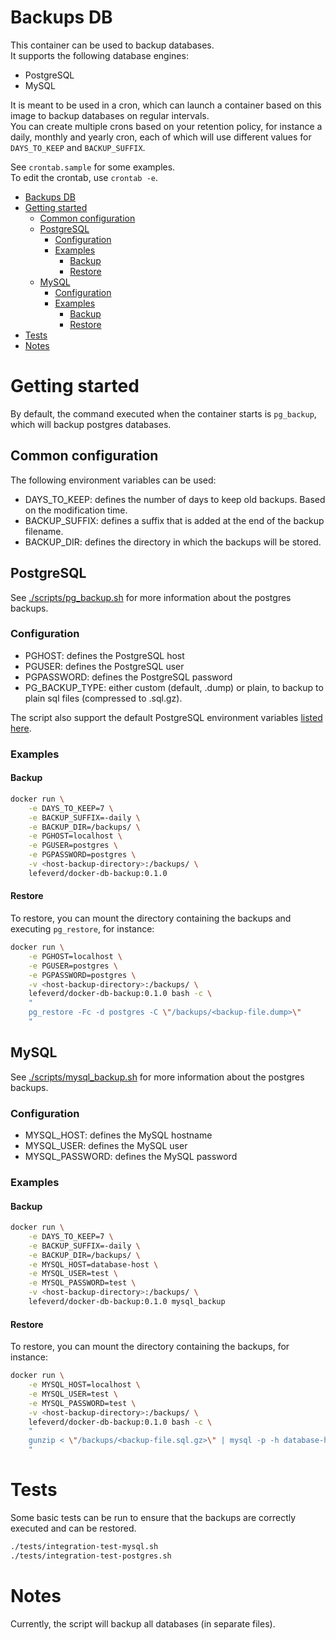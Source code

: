 # Backups DB

This container can be used to backup databases.  
It supports the following database engines:

- PostgreSQL
- MySQL

It is meant to be used in a cron, which can launch a container based on this image to backup
databases on regular intervals.  
You can create multiple crons based on your retention policy, for instance a daily, monthly and yearly cron,
each of which will use different values for `DAYS_TO_KEEP` and `BACKUP_SUFFIX`.

See `crontab.sample` for some examples.  
To edit the crontab, use `crontab -e`.

<!-- TOC -->

- [Backups DB](#backups-db)
- [Getting started](#getting-started)
    - [Common configuration](#common-configuration)
    - [PostgreSQL](#postgresql)
        - [Configuration](#configuration)
        - [Examples](#examples)
            - [Backup](#backup)
            - [Restore](#restore)
    - [MySQL](#mysql)
        - [Configuration](#configuration-1)
        - [Examples](#examples-1)
            - [Backup](#backup-1)
            - [Restore](#restore-1)
- [Tests](#tests)
- [Notes](#notes)

<!-- /TOC -->

# Getting started

By default, the command executed when the container starts is `pg_backup`,
which will backup postgres databases.

## Common configuration

The following environment variables can be used:

- DAYS_TO_KEEP: defines the number of days to keep old backups. Based on the modification time.
- BACKUP_SUFFIX: defines a suffix that is added at the end of the backup filename.
- BACKUP_DIR: defines the directory in which the backups will be stored.

## PostgreSQL

See [./scripts/pg_backup.sh](./scripts/pg_backup.sh) for more information about
the postgres backups.

### Configuration

- PGHOST: defines the PostgreSQL host
- PGUSER: defines the PostgreSQL user
- PGPASSWORD: defines the PostgreSQL password
- PG_BACKUP_TYPE: either custom (default, .dump) or plain, to backup to plain sql files (compressed to .sql.gz).

The script also support the default PostgreSQL environment variables [listed here](https://www.postgresql.org/docs/9.3/static/libpq-envars.html).

### Examples

#### Backup

```bash
docker run \
    -e DAYS_TO_KEEP=7 \
    -e BACKUP_SUFFIX=-daily \
    -e BACKUP_DIR=/backups/ \
    -e PGHOST=localhost \
    -e PGUSER=postgres \
    -e PGPASSWORD=postgres \
    -v <host-backup-directory>:/backups/ \
    lefeverd/docker-db-backup:0.1.0
```

#### Restore

To restore, you can mount the directory containing the backups and executing `pg_restore`, for instance:

```bash
docker run \
    -e PGHOST=localhost \
    -e PGUSER=postgres \
    -e PGPASSWORD=postgres \
    -v <host-backup-directory>:/backups/ \
    lefeverd/docker-db-backup:0.1.0 bash -c \
    "
    pg_restore -Fc -d postgres -C \"/backups/<backup-file.dump>\"
    "
```

## MySQL

See [./scripts/mysql_backup.sh](./scripts/mysql_backup.sh) for more information about
the postgres backups.

### Configuration

- MYSQL_HOST: defines the MySQL hostname
- MYSQL_USER: defines the MySQL user
- MYSQL_PASSWORD: defines the MySQL password

### Examples

#### Backup

```bash
docker run \
    -e DAYS_TO_KEEP=7 \
    -e BACKUP_SUFFIX=-daily \
    -e BACKUP_DIR=/backups/ \
    -e MYSQL_HOST=database-host \
    -e MYSQL_USER=test \
    -e MYSQL_PASSWORD=test \
    -v <host-backup-directory>:/backups/ \
    lefeverd/docker-db-backup:0.1.0 mysql_backup
```

#### Restore

To restore, you can mount the directory containing the backups, for instance:

```bash
docker run \
    -e MYSQL_HOST=localhost \
    -e MYSQL_USER=test \
    -e MYSQL_PASSWORD=test \
    -v <host-backup-directory>:/backups/ \
    lefeverd/docker-db-backup:0.1.0 bash -c \
    "
    gunzip < \"/backups/<backup-file.sql.gz>\" | mysql -p -h database-host -u test -ptest test
    "
```

# Tests

Some basic tests can be run to ensure that the backups are correctly executed and can be restored.

```bash
./tests/integration-test-mysql.sh
./tests/integration-test-postgres.sh
```

# Notes

Currently, the script will backup all databases (in separate files).

